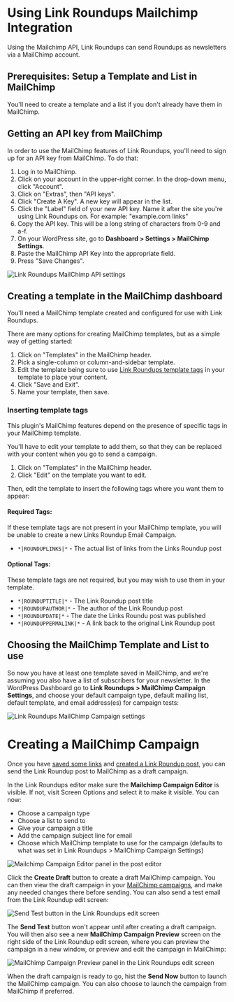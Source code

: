 # Using Link Roundups Mailchimp Integration

Using the Mailchimp API, Link Roundups can send Roundups as newsletters via a MailChimp account.

## Prerequisites: Setup a Template and List in MailChimp

You'll need to create a template and a list if you don't already have them in MailChimp.

## Getting an API key from MailChimp

In order to use the MailChimp features of Link Roundups, you'll need to sign up for an API key from MailChimp. To do that:

1. Log in to MailChimp.
2. Click on your account in the upper-right corner. In the drop-down menu, click "Account".
3. Click on "Extras", then "API keys".
4. Click "Create A Key". A new key will appear in the list.
5. Click the "Label" field of your new API key. Name it after the site you're using Link Roundups on. For example: "example.com links"
6. Copy the API key. This will be a long string of characters from 0-9 and a-f.
7. On your WordPress site, go to **Dashboard > Settings > MailChimp Settings**.
8. Paste the MailChimp API Key into the appropriate field.
9. Press "Save Changes".

![Link Roundups MailChimp API settings](./img/link-roundups-mailchimp-settings.png)

## Creating a template in the MailChimp dashboard

You'll need a MailChimp template created and configured for use with Link Roundups.

There are many options for creating MailChimp templates, but as a simple way of getting started:

1. Click on "Templates" in the MailChimp header.
2. Pick a single-column or column-and-sidebar template.
3. Edit the template being sure to use [Link Roundups template tags](#inserting-template-tags) in your template to place your content.
4. Click "Save and Exit".
5. Name your template, then save.

### Inserting template tags

This plugin's MailChimp features depend on the presence of specific tags in your MailChimp template.

You'll have to edit your template to add them, so that they can be replaced with your content when you go to send a campaign.

1. Click on "Templates" in the MailChimp header.
2. Click "Edit" on the template you want to edit.

Then, edit the template to insert the following tags where you want them to appear:

#### Required Tags:

If these template tags are not present in your MailChimp template, you will be unable to create a new Links Roundup Email Campaign.

- `*|ROUNDUPLINKS|*` - The actual list of links from the Links Roundup post

#### Optional Tags:

These template tags are not required, but you may wish to use them in your template.

- `*|ROUNDUPTITLE|*` - The Link Roundup post title
- `*|ROUNDUPAUTHOR|*` - The author of the Link Roundup post
- `*|ROUNDUPDATE|*` - The date the Links Roundu post was published
- `*|ROUNDUPPERMALINK|*` - A link back to the original Link Roundup post

## Choosing the MailChimp Template and List to use

So now you have at least one template saved in MailChimp, and we're assuming you also have a list of subscribers for your newsletter. In the WordPress Dashboard go to **Link Roundups > MailChimp Campaign Settings**, and choose your default campaign type, default mailing list, default template, and email address(es) for campaign tests:

![Link Roundups MailChimp Campaign settings](./img/link-roundup-campaign-settings.png)

# Creating a MailChimp Campaign

Once you have [saved some links](saving-links.md) and [created a Link Roundup post](link-roundups.md), you can send the Link Roundup post to MailChimp as a draft campaign.

In the Link Roundups editor make sure the **Mailchimp Campaign Editor** is visible. If not, visit Screen Options and select it to make it visible. You can now:

- Choose a campaign type
- Choose a list to send to
- Give your campaign a title
- Add the campaign subject line for email
- Choose which MailChimp template to use for the campaign (defaults to what was set in Link Roundups > MailChimp Campaign Settings)

![Mailchimp Campaign Editor panel in the post editor](./img/link-roundup-campaign-editor.png)

Click the **Create Draft** button to create a draft MailChimp campaign. You can then view the draft campaign in your [MailChimp campaigns](https://us13.admin.mailchimp.com/campaigns/), and make any needed changes there before sending. You can also send a test email from the Link Roundup edit screen:

![Send Test button in the Link Roundups edit screen](./img/link-roundup-send-test.png)

The **Send Test** button won't appear until after creating a draft campaign. You will then also see a new **MailChimp Campaign Preview** screen on the right side of the Link Roundup edit screen, where you can preview the campaign in a new window, or preview and edit the campaign in MailChimp:

![MailChimp Campaign Preview panel in the Link Roundups edit screen](./img/mailchimp-campaign-preview.png)

When the draft campaign is ready to go, hist the **Send Now** button to launch the MailChimp campaign. You can also choose to launch the campaign from MailChimp if preferred.